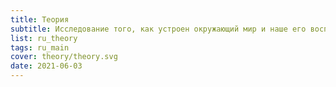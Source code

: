 ```yaml
---
title: Теория
subtitle: Исследование того, как устроен окружающий мир и наше его восприятие
list: ru_theory
tags: ru_main
cover: theory/theory.svg
date: 2021-06-03
---
```


